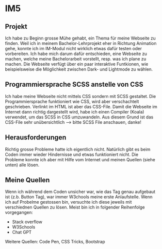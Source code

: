 # IM5

<h2> Projekt </h2>
Ich habe zu Beginn grosse Mühe gehabt, ein Thema für meine Webseite zu finden. Weil ich in meinem Bachelor-Lehrprojekt eher in Richtung Animation gehe, konnte ich im IM-Modul nicht wirklich etwas dafür testen oder vorbereiten. Ich habe mich darum dafür entschieden, eine Webseite zu machen, welche meine Bachelorarbeit vorstellt, resp. was ich plane zu machen. 
Die Webseite verfügt über ein paar interaktive Funtkionen, wie beispielsweise die Möglichkeit zwischen Dark- und Lightmode zu wählen.  

<h2> Programmiersprache SCSS anstelle von CSS </h2>
Ich habe meine Webseite nicht mittels CSS sondern mit SCSS gestaltet. Die Programmiersprache funktioniert wie CSS, wird aber verschachtelt geschrieben. Verlinkt im HTML ist aber das CSS-File. Damit die Webseite im Internet dann richtig dargestellt wird, habe ich einen Compiler (Koala) verwendet, um das SCSS in CSS umzuwandeln. Aus diesem Grund ist das CSS-File sehr unübersichtlich --> bitte SCSS File anschauen, danke! 

<h2> Herausforderungen </h2>
Richtig grosse Probleme hatte ich eigentlich nicht. Natürlich gibt es beim Coden immer wieder Hindernisse und etwas funktioniert nicht. Die Probleme konnte ich aber mit Hilfe vom Internet und meinen Quellen (siehe unten) alle lösen. 

<h2> Meine Quellen </h2>
Wenn ich während dem Coden unsicher war, wie das Tag genau aufgebaut ist (z.b. Button Tag), war immer W3chools meine erste Anlaufstelle. 
Wenn ich auf Probelme gestossen bin, versuchte ich diese jeweils mit verschiednen Quellen zu lösen. Meist bin ich in folgender Reihenfolge vorgegangen: 

- Stack overflow <br>
- W3Schools <br>
- Chat GPT <br>

Weitere Quellen: Code Pen, CSS Tricks, Bootstrap

